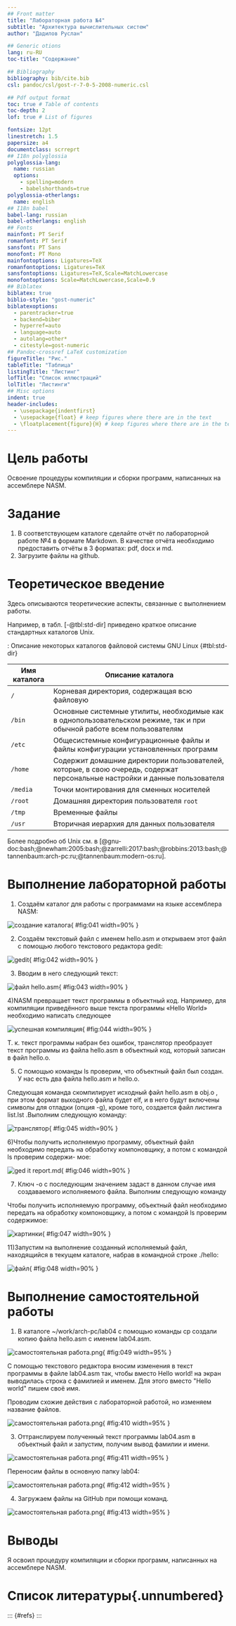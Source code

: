 ```yaml
---
## Front matter
title: "Лабораторная работа №4"
subtitle: "Архитектура вычислительных систем"
author: "Дадилов Руслан"

## Generic otions
lang: ru-RU
toc-title: "Содержание"

## Bibliography
bibliography: bib/cite.bib
csl: pandoc/csl/gost-r-7-0-5-2008-numeric.csl

## Pdf output format
toc: true # Table of contents
toc-depth: 2
lof: true # List of figures

fontsize: 12pt
linestretch: 1.5
papersize: a4
documentclass: scrreprt
## I18n polyglossia
polyglossia-lang:
  name: russian
  options:
	- spelling=modern
	- babelshorthands=true
polyglossia-otherlangs:
  name: english
## I18n babel
babel-lang: russian
babel-otherlangs: english
## Fonts
mainfont: PT Serif
romanfont: PT Serif
sansfont: PT Sans
monofont: PT Mono
mainfontoptions: Ligatures=TeX
romanfontoptions: Ligatures=TeX
sansfontoptions: Ligatures=TeX,Scale=MatchLowercase
monofontoptions: Scale=MatchLowercase,Scale=0.9
## Biblatex
biblatex: true
biblio-style: "gost-numeric"
biblatexoptions:
  - parentracker=true
  - backend=biber
  - hyperref=auto
  - language=auto
  - autolang=other*
  - citestyle=gost-numeric
## Pandoc-crossref LaTeX customization
figureTitle: "Рис."
tableTitle: "Таблица"
listingTitle: "Листинг"
lofTitle: "Список иллюстраций"
lolTitle: "Листинги"
## Misc options
indent: true
header-includes:
  - \usepackage{indentfirst}
  - \usepackage{float} # keep figures where there are in the text
  - \floatplacement{figure}{H} # keep figures where there are in the text
---
```


# Цель работы

Освоение процедуры компиляции и сборки программ, написанных на ассемблере NASM.


# Задание

1. В соответствующем каталоге сделайте отчёт по лабораторной работе №4 
в формате Markdown. В качестве отчёта необходимо предоставить отчёты
в 3 форматах: pdf, docx и md.
2. Загрузите файлы на github.

# Теоретическое введение

Здесь описываются теоретические аспекты, связанные с выполнением работы.

Например, в табл. [-@tbl:std-dir] приведено краткое описание стандартных каталогов Unix.

: Описание некоторых каталогов файловой системы GNU Linux {#tbl:std-dir}

| Имя каталога | Описание каталога                                                                                                          |
|--------------|----------------------------------------------------------------------------------------------------------------------------|
| `/`          | Корневая директория, содержащая всю файловую                                                                               |
| `/bin `      | Основные системные утилиты, необходимые как в однопользовательском режиме, так и при обычной работе всем пользователям     |
| `/etc`       | Общесистемные конфигурационные файлы и файлы конфигурации установленных программ                                           |
| `/home`      | Содержит домашние директории пользователей, которые, в свою очередь, содержат персональные настройки и данные пользователя |
| `/media`     | Точки монтирования для сменных носителей                                                                                   |
| `/root`      | Домашняя директория пользователя  `root`                                                                                   |
| `/tmp`       | Временные файлы                                                                                                            |
| `/usr`       | Вторичная иерархия для данных пользователя                                                                                 |

Более подробно об Unix см. в [@gnu-doc:bash;@newham:2005:bash;@zarrelli:2017:bash;@robbins:2013:bash;@tannenbaum:arch-pc:ru;@tannenbaum:modern-os:ru].

# Выполнение лабораторной работы

1) Создаём каталог для работы с программами на языке ассемблера NASM:

![создание каталога](image/41.png){ #fig:041 width=90% }


2) Создаём текстовый файл с именем hello.asm и открываем этот файл с помощью любого текстового редактора gedit:

![gedit](image/42.png){ #fig:042 width=90% }


3) Вводим в него следующий текст:

![файл hello.asm](image/43.png){ #fig:043 width=90% }


4)NASM превращает текст программы в объектный код. Например, для компиляции приведённого выше текста программы «Hello World» необходимо написать следующее

![успешная компиляция](image/44.png){ #fig:044 width=90% }

Т. к. текст программы набран без ошибок, транслятор преобразует текст
программы из файла hello.asm в объектный код, который записан в файл hello.o.

5) С помощью команды ls проверим, что объектный файл был создан.  У нас есть два файла hello.asm и  hello.o.

Следующая команда скомпилирует исходный файл hello.asm в obj.o , при этом
формат выходного файла будет elf, и в него будут включены символы для
отладки (опция -g), кроме того, создается файл листинга list.lst .Выполним следующую команду:

![транслятор](image/45.png){ #fig:045 width=90% }

6)Чтобы получить исполняемую программу, объектный файл необходимо
передать на обработку компоновщику, а потом с командой ls проверим содержи-
мое:

![ged it report.md](image/46.png){ #fig:046 width=90% }


7) Ключ -o с последующим значением задаст в данном случае имя создаваемого исполняемого файла. Выполним следующую команду

Чтобы получить исполняемую программу, объектный файл необходимо передать на обработку компоновщику, а потом с командой ls проверим содержимое:

![картинки](image/47.png){ #fig:047 width=90% }


11)Запустим на выполнение созданный исполняемый файл, находящийся в текущем каталоге, набрав в командной строке  ./hello:

![файл](image/48.png){ #fig:048 width=90% }




# Выполнение самостоятельной работы
1) В каталоге ~/work/arch-pc/lab04 с помощью команды cp создали копию файла hello.asm с именем lab04.asm.

![самостоятельная работа.png](image/49.png){ #fig:049 width=95% }

 С помощью текстового редактора вносим изменения в текст программы в файле lab04.asm так, чтобы вместо Hello world! на экран выводилась строка с фамилией и именем. Для этого вместо "Hello world" пишем своё имя.


Проводим схожие действия с лабораторной работой, но изменяем название файлов.

![самостоятельная работа.png](image/410.png){ #fig:410 width=95% }

3) Оттранслируем полученный текст программы lab04.asm в объектный файл и запустим, получим вывод фамилии и имени. 

![самостоятельная работа.png](image/411.png){ #fig:411 width=95% }

Переносим файлы в основную папку lab04:

![самостоятельная работа.png](image/412.png){ #fig:412 width=95% }

4) Загружаем файлы на GitHub при помощи команд.

![самостоятельная работа.png](image/413.png){ #fig:413 width=95% }



# Выводы

Я освоил процедуру компиляции и сборки программ, написанных на ассемблере NASM.

# Список литературы{.unnumbered}

::: {#refs}
:::
